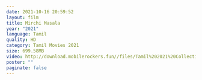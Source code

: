 ```yaml
---
date: 2021-10-16 20:59:52
layout: film
title: Mirchi Masala
year: "2021"
language: Tamil
quality: HD
category: Tamil Movies 2021
size: 699.58MB
video: http://download.mobilerockers.fun//files/Tamil%202021%20Collection/Mirchi%20Masala%20(2021)/Mirchi%20Masala%20(2021)%20Full%20Movies/Mirchi%20Masala%20(2021)%20HDRip/Mirchi%20Masala%20(2021)%20HDRip%20Single%20Part.mp4
poster: ""
paginate: false
---
```

